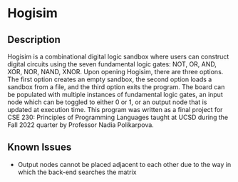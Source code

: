 # Hogisim
## Description
Hogisim is a combinational digital logic sandbox where users can construct digital circuits using the seven fundamental logic gates: NOT, OR, AND, XOR, NOR, NAND, XNOR.
Upon opening Hogisim, there are three options. The first option creates an empty sandbox, the second option loads a sandbox from a file, and the third option exits the program.
The board can be populated with multiple instances of fundamental logic gates, an input node which can be toggled to either 0 or 1, or an output node that is updated at execution time.
This program was written as a final project for CSE 230: Principles of Programming Languages taught at UCSD during the Fall 2022 quarter by Professor Nadia Polikarpova.

## Known Issues
- Output nodes cannot be placed adjacent to each other due to the way in which the back-end searches the matrix
